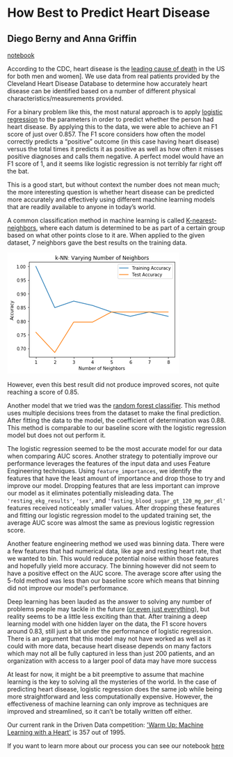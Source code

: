 # How Best to Predict Heart Disease

## Diego Berny and Anna Griffin


[notebook](https://github.com/dberny/PredictingHeartDisease/blob/master/project3/project3.ipynb)


According to the CDC, heart disease is the [leading cause of death](https://www.cdc.gov/dhdsp/data_statistics/fact_sheets/fs_heart_disease.htm) in the US for both men and women]. We use data from real patients provided by the Cleveland Heart Disease Database to determine how accurately heart disease can be identified based on a number of different physical characteristics/measurements provided.

For a binary problem like this, the most natural approach is to apply [logistic regression](https://simple.wikipedia.org/wiki/Logistic_Regression) to the parameters in order to predict whether the person had heart disease. By applying this to the data, we were able to achieve an F1 score of just over 0.857. The F1 score considers how often the model correctly predicts a “positive” outcome (in this case having heart disease) versus the total times it predicts it as positive as well as how often it misses positive diagnoses and calls them negative. A perfect model would have an F1 score of 1, and it seems like logistic regression is not terribly far right off the bat.


This is a good start, but without context the number does not mean much; the more interesting question is whether heart disease can be predicted more accurately and effectively using different machine learning models that are readily available to anyone in today’s world.

A common classification method in machine learning is called [K-nearest-neighbors](https://towardsdatascience.com/machine-learning-basics-with-the-k-nearest-neighbors-algorithm-6a6e71d01761), where each datum is determined to be as part of a certain group based on what other points close to it are. When applied to the given dataset, 7 neighbors gave the best results on the training data.

![alt text](https://github.com/dberny/PredictingHeartDisease/blob/master/knn_2.png "K Nearest Neighbors Scores")

However, even this best result did not produce improved scores, not quite reaching a score of 0.85.

Another model that we tried was the [random forest classifier](http://dataaspirant.com/2017/05/22/random-forest-algorithm-machine-learing/). This method uses multiple decisions trees from the dataset to make the final prediction. After fitting the data to the model, the coefficient of determination was 0.88. This method is comparable to our baseline score with the logistic regression model but does not out perform it.


The logistic regression seemed to be the most accurate model for our data when comparing AUC scores. Another strategy to potentially improve our performance leverages the features of the input data and uses Feature Engineering techniques. Using `feature_importances`, we identify the features that have the least amount of importance and drop those to try and improve our model. Dropping features that are less important can improve our model as it eliminates potentially misleading data. The `'resting_ekg_results'`, `'sex'`, and `'fasting_blood_sugar_gt_120_mg_per_dl'` features received noticeably smaller values. After dropping these features and fitting our logistic regression model to the updated training set, the average AUC score was almost the same as previous logistic regression score.

Another feature engineering method we used was binning data. There were a few features that had numerical data, like age and resting heart rate, that we wanted to bin. This would reduce potential noise within those features and hopefully yield more accuracy. The binning however did not seem to have a positive effect on the AUC score. The average score after using the 5-fold method was less than our baseline score which means that binning did not improve our model's performance.



Deep learning has been lauded as the answer to solving any number of problems people may tackle in the future ([or even just everything](https://www.alphr.com/the-future/1001614/are-ai-and-deep-learning-the-future-of-well-everything)), but reality seems to be a little less exciting than that. After training a deep learning model with one hidden layer on the data, the F1 score hovers around 0.83, still just a bit under the performance of logistic regression.
There is an argument that this model may not have worked as well as it could with more data, because heart disease depends on many factors which may not all be fully captured in less than just 200 patients, and an organization with access to a larger pool of data may have more success

At least for now, it might be a bit preemptive to assume that machine learning is the key to solving all the mysteries of the world. In the case of predicting heart disease, logistic regression does the same job while being more straightforward and less computationally expensive. However, the effectiveness of machine learning can only improve as techniques are improved and streamlined, so it can’t be totally written off either.

Our current rank in the Driven Data competition: ['Warm Up: Machine Learning with a Heart'](https://www.drivendata.org/competitions/54/machine-learning-with-a-heart/page/107/) is 357 out of 1995.

If you want to learn more about our process you can see our notebook [here](https://github.com/dberny/PredictingHeartDisease/blob/master/project3/project3.ipynb)
